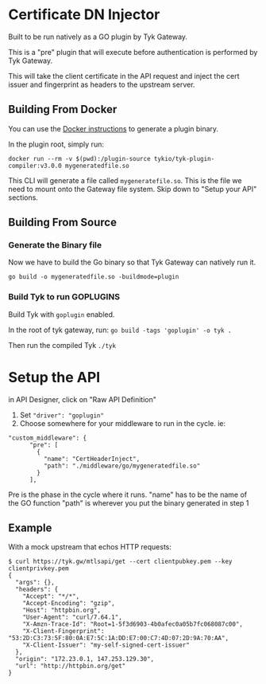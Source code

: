 # Certificate DN Injector

Built to be run natively as a GO plugin by Tyk Gateway.  

This is a "pre" plugin that will execute before authentication is performed by Tyk Gateway.

This will take the client certificate in the API request and inject the cert issuer and fingerprint as headers to the upstream server.

## Building From Docker
You can use the [Docker instructions](https://tyk.io/docs/plugins/supported-languages/golang/#building-a-golang-plugin) to generate a plugin binary.

In the plugin root, simply run:
```
docker run --rm -v $(pwd):/plugin-source tykio/tyk-plugin-compiler:v3.0.0 mygeneratedfile.so
```

This CLI will generate a file called `mygeneratefile.so`.  This is the file we need to mount onto the Gateway file system.  Skip down to "Setup your API" sections.

## Building From Source
### Generate the Binary file
Now we have to build the Go binary so that Tyk Gateway can natively run it.
```
go build -o mygeneratedfile.so -buildmode=plugin
```

### Build Tyk to run GOPLUGINS
Build Tyk with `goplugin` enabled.

In the root of tyk gateway, run:
`go build -tags 'goplugin' -o tyk .`

Then run the compiled Tyk
`./tyk`

# Setup the API
in API Designer, click on "Raw API Definition"
1. Set `"driver": "goplugin"`
2. Choose somewhere for your middleware to run in the cycle. ie:
```
"custom_middleware": {
      "pre": [
        {
          "name": "CertHeaderInject",
          "path": "./middleware/go/mygeneratedfile.so"
        }
      ],
   ```   
Pre is the phase in the cycle where it runs.
"name" has to be the name of the GO function
"path" is wherever you put the binary generated in step 1

## Example
With a mock upstream that echos HTTP requests:

```
$ curl https://tyk.gw/mtlsapi/get --cert clientpubkey.pem --key clientprivkey.pem
{
  "args": {},
  "headers": {
    "Accept": "*/*",
    "Accept-Encoding": "gzip",
    "Host": "httpbin.org",
    "User-Agent": "curl/7.64.1",
    "X-Amzn-Trace-Id": "Root=1-5f3d6903-4b0afec0a05b7fc068087c00",
    "X-Client-Fingerprint": "53:2D:C3:73:5F:80:0A:E7:5C:1A:DD:E7:00:C7:4D:07:2D:9A:70:AA",
    "X-Client-Issuer": "my-self-signed-cert-issuer"
  },
  "origin": "172.23.0.1, 147.253.129.30",
  "url": "http://httpbin.org/get"
}
```
